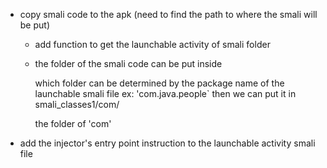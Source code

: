 
- copy smali code to the apk 
  (need to find the path to where the smali will be put)
  	- add function to get the launchable activity of 
	  smali folder
	- the folder of the smali code can be put inside

	  which folder can be determined
	  by the package name of the launchable smali file
	  ex: 
	  	'com.java.people`
		then we can put it in smali_classes1/com/

	  the folder of 'com'


- add the injector's entry point instruction
  to the launchable activity smali file
